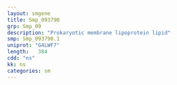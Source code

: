 ```yaml
---
layout: smgene
title: Smp_093790
grp: Smp_09
description: "Prokaryotic membrane lipoprotein lipid"
smp: Smp_093790.1
uniprot: "G4LWF7"
length:   384
cdd: "ns"
kk: ns
categories: sm
---
```

